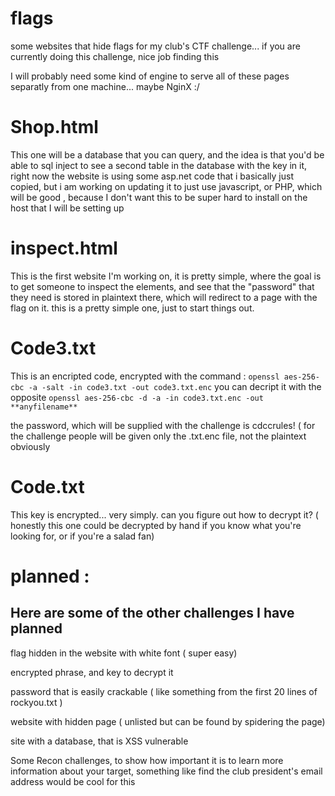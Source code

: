 # flags
some websites that hide flags for my club's CTF challenge... if you are currently doing this challenge, nice job finding this

I will probably need some kind of engine to serve all of these pages separatly from one machine... maybe NginX :/

# Shop.html

This one will be a database that you can query, and the idea is that you'd be able to sql inject to see a second table in the database with the key in it, right now the website is using some asp.net code that i basically just copied, but 
i am working on updating it to just use javascript, or PHP, which will be good , because I don't want this to be super hard to install on the host that I will be setting up

# inspect.html 

 This is the first website I'm working on, it is pretty simple, where the goal is to get someone to inspect the 
elements, and see that the "password" that they need is stored in plaintext there, which will redirect to 
a page with the flag on it. this is a pretty simple one, just to start things out.

# Code3.txt

This is an encripted code, encrypted with the command : `openssl aes-256-cbc -a -salt -in code3.txt -out code3.txt.enc`
you can decript it with the opposite `openssl aes-256-cbc -d -a -in code3.txt.enc -out **anyfilename**`

the password, which will be supplied with the challenge  is cdccrules!
( for the challenge people will be given only the .txt.enc file, not the plaintext obviously

# Code.txt

This key is encrypted... very simply. can you figure out how to decrypt it? ( honestly this one could be decrypted by hand if you know what you're
looking for, or if you're a salad fan)

# planned : 

Here are some of the other challenges I have planned 
----------------------------------------------------

flag hidden in the website with white font ( super easy) 

encrypted phrase, and key to decrypt it 

password that is easily crackable ( like something from the first 20 lines of rockyou.txt ) 

website with hidden page ( unlisted but can be found by spidering the page) 

site with a database, that is XSS vulnerable

Some Recon challenges, to show how important it is to learn more information about your target, something like find the club president's email address would be cool for this


